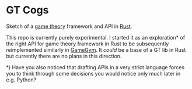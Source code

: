# GT Cogs

Sketch of a [game theory](https://en.wikipedia.org/wiki/Game_theory) framework and API in [Rust](https://www.rust-lang.org/).

This repo is currently purely experimental. I started it as an exploration* of the right API for game theory
framework in Rust to be subsequently reimplemented similarly in [GameGym](https://github.com/gavento/gamegym).
It *could* be a base of a GT lib in Rust but currently there are no plans in this direction.

*) Have you also noticed that drafting APIs in a very strict language forces you to think through some
decisions you would notice only much later in e.g. Python?
